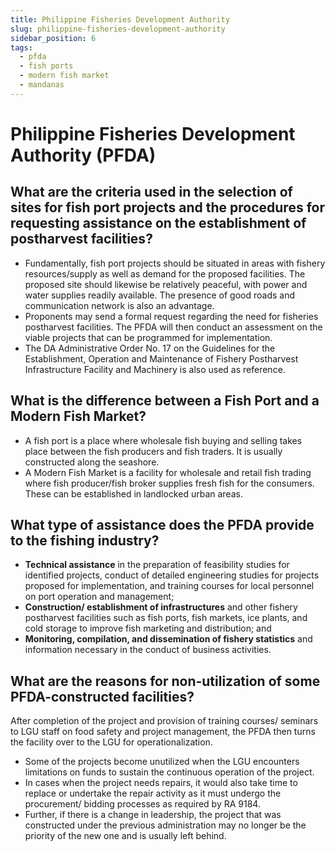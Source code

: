 ```yaml
---
title: Philippine Fisheries Development Authority
slug: philippine-fisheries-development-authority
sidebar_position: 6
tags:
  - pfda
  - fish ports
  - modern fish market
  - mandanas
---
```


# Philippine Fisheries Development Authority (PFDA)

## What are the criteria used in the selection of sites for fish port projects and the procedures for requesting assistance on the establishment of postharvest facilities?

- Fundamentally, fish port projects should be situated in areas with fishery resources/supply as well as demand for the proposed facilities. The proposed site should likewise be relatively peaceful, with power and water supplies readily available. The presence of good roads and communication network is also an advantage.
- Proponents may send a formal request regarding the need for fisheries postharvest facilities. The PFDA will then conduct an assessment on the viable projects that can be programmed for implementation.
- The DA Administrative Order No. 17 on the Guidelines for the Establishment, Operation and Maintenance of Fishery Postharvest Infrastructure Facility and Machinery is also used as reference.

## What is the difference between a Fish Port and a Modern Fish Market?

- A fish port is a place where wholesale fish buying and selling takes place between the fish producers and fish traders. It is usually constructed along the seashore.
- A Modern Fish Market is a facility for wholesale and retail fish trading where fish producer/fish broker supplies fresh fish for the consumers. These can be established in landlocked urban areas.

## What type of assistance does the PFDA provide to the fishing industry? 

- **Technical assistance** in the preparation of feasibility studies for identified projects, conduct of detailed engineering studies for projects proposed for implementation, and training courses for local personnel on port operation and management;
- **Construction/ establishment of infrastructures** and other fishery postharvest facilities such as fish ports, fish markets, ice plants, and cold storage to improve fish marketing and distribution; and
- **Monitoring, compilation, and dissemination of fishery statistics** and information necessary in the conduct of business activities.
  
## What are the reasons for non-utilization of some PFDA-constructed facilities? 

After completion of the project and provision of training courses/ seminars to LGU staff on food safety and project management, the PFDA then turns the facility over to the LGU for operationalization. 
- Some of the projects become unutilized when the LGU encounters limitations on funds to sustain the continuous operation of the project. 
- In cases when the project needs repairs, it would also take time to replace or undertake the repair activity as it must undergo the procurement/ bidding processes as required by RA 9184. 
- Further, if there is a change in leadership, the project that was constructed under the previous administration may no longer be the priority of the new one and is usually left behind.

